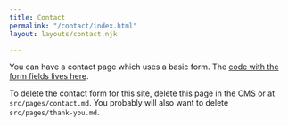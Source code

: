 ```yaml
---
title: Contact
permalink: "/contact/index.html"
layout: layouts/contact.njk

---
```

You can have a contact page which uses a basic form. The [code with the form fields lives here](https://github.com/hankchizljaw/hylia/blob/master/src/_includes/layouts/contact.njk).

To delete the contact form for this site, delete this page in the CMS or at `src/pages/contact.md`. You probably will also want to delete `src/pages/thank-you.md`.